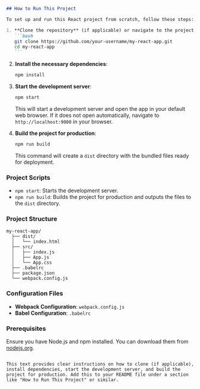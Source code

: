 ````markdown
## How to Run This Project

To set up and run this React project from scratch, follow these steps:

1. **Clone the repository** (if applicable) or navigate to the project directory:
   ```bash
   git clone https://github.com/your-username/my-react-app.git
   cd my-react-app
   ```
````

2. **Install the necessary dependencies**:

   ```bash
   npm install
   ```

3. **Start the development server**:

   ```bash
   npm start
   ```

   This will start a development server and open the app in your default web browser. If it does not open automatically, navigate to `http://localhost:9000` in your browser.

4. **Build the project for production**:

   ```bash
   npm run build
   ```

   This command will create a `dist` directory with the bundled files ready for deployment.

### Project Scripts

- `npm start`: Starts the development server.
- `npm run build`: Builds the project for production and outputs the files to the `dist` directory.

### Project Structure

```
my-react-app/
  ├── dist/
  │   └── index.html
  ├── src/
  │   ├── index.js
  │   ├── App.js
  │   └── App.css
  ├── .babelrc
  ├── package.json
  └── webpack.config.js
```

### Configuration Files

- **Webpack Configuration**: `webpack.config.js`
- **Babel Configuration**: `.babelrc`

### Prerequisites

Ensure you have Node.js and npm installed. You can download them from [nodejs.org](https://nodejs.org/).

```

This text provides clear instructions on how to clone (if applicable), install dependencies, start the development server, and build the project for production. Add this to your README file under a section like "How to Run This Project" or similar.
```
